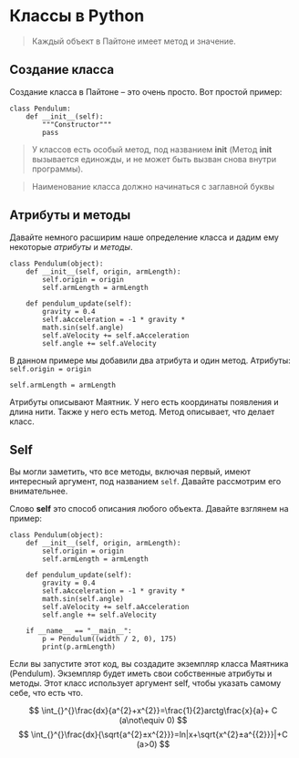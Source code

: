 # Классы в Python
>Каждый объект в Пайтоне имеет метод и значение.
## Создание класса
Создание класса в Пайтоне – это очень просто. Вот простой пример:
```
class Pendulum:    
    def __init__(self):
        """Constructor"""
        pass
```
>У классов есть особый метод, под названием __init__ (Метод __init__ вызывается единожды, и не может быть вызван снова внутри программы).

>Наименование класса должно начинаться с заглавной буквы

## Атрибуты и методы
Давайте немного расширим наше определение класса и дадим ему некоторые _атрибуты_ и _методы_.
```
class Pendulum(object):
    def __init__(self, origin, armLength):
        self.origin = origin
        self.armLength = armLength
    
    def pendulum_update(self):
        gravity = 0.4
        self.aAcceleration = -1 * gravity * 
        math.sin(self.angle)
        self.aVelocity += self.aAcceleration
        self.angle += self.aVelocity
```
В данном примере мы добавили два атрибута и один метод. 
Атрибуты:
`self.origin = origin`

`self.armLength = armLength`

Атрибуты описывают Маятник. У него есть координаты появления и длина нити. Также у него есть метод. Метод описывает, что делает класс.
## Self
Вы могли заметить, что все методы, включая первый, имеют интересный аргумент, под названием `self`. Давайте рассмотрим его внимательнее.

Слово **self** это способ описания любого объекта. Давайте взглянем на пример:
```
class Pendulum(object):
    def __init__(self, origin, armLength):
        self.origin = origin
        self.armLength = armLength
    
    def pendulum_update(self):
        gravity = 0.4
        self.aAcceleration = -1 * gravity * 
        math.sin(self.angle)
        self.aVelocity += self.aAcceleration
        self.angle += self.aVelocity
    
    if __name__ == "__main__":
        p = Pendulum((width / 2, 0), 175)
        print(p.armLength)
```
Если вы запустите этот код, вы создадите экземпляр класса Маятника (Pendulum). Экземпляр будет иметь свои собственные атрибуты и методы. Этот класс использует аргумент self, чтобы указать самому себе, что есть что.

$$
\int_{}^{}\frac{dx}{a^{2}+x^{2}}=\frac{1}{2}arctg\frac{x}{a}+ C  (a\not\equiv 0)
$$
$$
\int_{}^{}\frac{dx}{\sqrt{a^{2}±x^{2}}}=ln|x+\sqrt{x^{2}±a^{{2}}}|+C (a>0)
$$